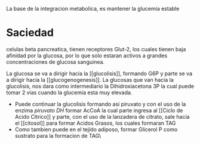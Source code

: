 La base de la integracion metabolica, es mantener la glucemia estable 

# Saciedad
celulas beta pancreatica, tienen receptores Glut-2, los cuales tienen baja afinidad por la glucosa, por lo que solo estaran activos a grandes concentraciones de glucosa sanguinea.

La glucosa se va a dirigir hacia la [[glucolisis]], formando G6P y parte se va a dirigir hacia la [[glucogenogenesis]].
La glucosas que van hacia la glucolisis, nos dara como intermediario la Dihidroxiacetona 3P la cual puede tomar 2 vias cuando la glucemia esta muy elevada.
- Puede continuar la glucolisis formando asi piruvato y con el uso de la enzima *piruvato DH* formar AcCoA la cual parte ingresa al [[Ciclo de Acido Citrico]] y parte, con el uso de la lanzadera de citrato, sale hacia el [[citosol]] para formar Acidos Grasos, los cuales formaran TAG
- Como tambien puede en el tejido adiposo, formar Glicerol P como sustrato para la formacion de TAG\
